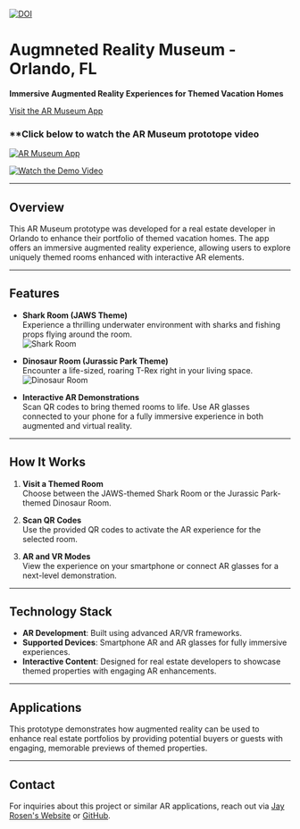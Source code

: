 [![DOI](https://zenodo.org/badge/DOI/10.5281/zenodo.14741693.svg)](https://doi.org/10.5281/zenodo.14741693)


# Augmneted Reality Museum - Orlando, FL

**Immersive Augmented Reality Experiences for Themed Vacation Homes**

[Visit the AR Museum App](https://armuseum.app)


### **Click below to watch the AR Museum prototope video
[![AR Museum App](https://img.youtube.com/vi/_CKjAsPFHBY/0.jpg)](https://youtube.com/shorts/_CKjAsPFHBY "Watch AR Museum App")

[![Watch the Demo Video](https://img.youtube.com/vi/5YGPxRd_FkI/0.jpg)](https://youtu.be/5YGPxRd_FkI?si=fHVSBVkyeCRhCJVF)

---

## Overview

This AR Museum prototype was developed for a real estate developer in Orlando to enhance their portfolio of themed vacation homes. The app offers an immersive augmented reality experience, allowing users to explore uniquely themed rooms enhanced with interactive AR elements.

---

## Features

- **Shark Room (JAWS Theme)**  
  Experience a thrilling underwater environment with sharks and fishing props flying around the room.  
  ![Shark Room](https://armuseum.app/wp-content/uploads/2022/12/room1.png)

- **Dinosaur Room (Jurassic Park Theme)**  
  Encounter a life-sized, roaring T-Rex right in your living space.  
  ![Dinosaur Room](https://armuseum.app/wp-content/uploads/2022/12/room2.png)

- **Interactive AR Demonstrations**  
  Scan QR codes to bring themed rooms to life. Use AR glasses connected to your phone for a fully immersive experience in both augmented and virtual reality.

---

## How It Works

1. **Visit a Themed Room**  
   Choose between the JAWS-themed Shark Room or the Jurassic Park-themed Dinosaur Room.

2. **Scan QR Codes**  
   Use the provided QR codes to activate the AR experience for the selected room.

3. **AR and VR Modes**  
   View the experience on your smartphone or connect AR glasses for a next-level demonstration.

---

## Technology Stack

- **AR Development**: Built using advanced AR/VR frameworks.
- **Supported Devices**: Smartphone AR and AR glasses for fully immersive experiences.
- **Interactive Content**: Designed for real estate developers to showcase themed properties with engaging AR enhancements.

---

## Applications

This prototype demonstrates how augmented reality can be used to enhance real estate portfolios by providing potential buyers or guests with engaging, memorable previews of themed properties.

---

## Contact

For inquiries about this project or similar AR applications, reach out via [Jay Rosen's Website](https://jayrosen.design) or [GitHub](https://github.com/jayrosen-design).
